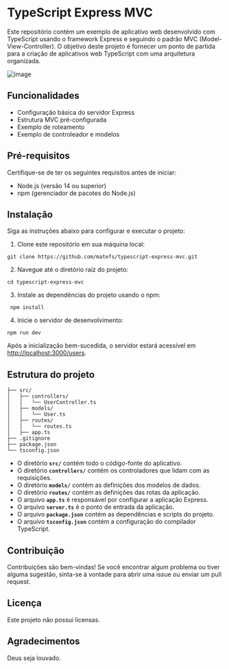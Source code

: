  # **TypeScript Express MVC**

Este repositório contém um exemplo de aplicativo web desenvolvido com TypeScript usando o framework Express e seguindo o padrão MVC (Model-View-Controller). O objetivo deste projeto é fornecer um ponto de partida para a criação de aplicativos web TypeScript com uma arquitetura organizada.

![image](https://github.com/matefs/typescript-express-mvc/assets/30128774/1f45bc54-5c56-4f8d-a5a5-c21fd5407164)

## **Funcionalidades**

- Configuração básica do servidor Express
- Estrutura MVC pré-configurada
- Exemplo de roteamento
- Exemplo de controleador e modelos

## **Pré-requisitos**

Certifique-se de ter os seguintes requisitos antes de iniciar:

- Node.js (versão 14 ou superior)
- npm (gerenciador de pacotes do Node.js)

## **Instalação**

Siga as instruções abaixo para configurar e executar o projeto:

1. Clone este repositório em sua máquina local:

```
git clone https://github.com/matefs/typescript-express-mvc.git
```

2. Navegue até o diretório raiz do projeto:

```
cd typescript-express-mvc
```

3. Instale as dependências do projeto usando o npm:

```
 npm install 
```
 
4. Inicie o servidor de desenvolvimento:

```
npm run dev 
```

Após a inicialização bem-sucedida, o servidor estará acessível em [http://localhost:3000/users](http://localhost:3000/users).

## **Estrutura do projeto**

```
├── src/ 
│   ├── controllers/
│   │   └── UserController.ts 
│   ├── models/
│   │   └── User.ts
│   ├── routes/
│   │   └── routes.ts 
│   ├── app.ts   
├── .gitignore
├── package.json
└── tsconfig.json
```

- O diretório **`src/`** contém todo o código-fonte do aplicativo.
- O diretório **`controllers/`** contém os controladores que lidam com as requisições.
- O diretório **`models/`** contém as definições dos modelos de dados.
- O diretório **`routes/`** contém as definições das rotas da aplicação.
- O arquivo **`app.ts`** é responsável por configurar a aplicação Express.
- O arquivo **`server.ts`** é o ponto de entrada da aplicação.
- O arquivo **`package.json`** contém as dependências e scripts do projeto.
- O arquivo **`tsconfig.json`** contém a configuração do compilador TypeScript.

## **Contribuição**

Contribuições são bem-vindas! Se você encontrar algum problema ou tiver alguma sugestão, sinta-se à vontade para abrir uma issue ou enviar um pull request.

## **Licença**

Este projeto não possui licensas.

## **Agradecimentos**

Deus seja louvado.
